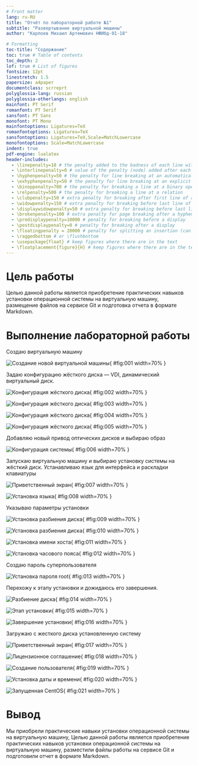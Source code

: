```yaml
---
# Front matter
lang: ru-RU
title: "Отчёт по лабораторной работе №1"
subtitle: "Развертывание виртуальной машины"
author: "Карпоев Михаил Артемович НФИбд-01-18"

# Formatting
toc-title: "Содержание"
toc: true # Table of contents
toc_depth: 2
lof: true # List of figures
fontsize: 12pt
linestretch: 1.5
papersize: a4paper
documentclass: scrreprt
polyglossia-lang: russian
polyglossia-otherlangs: english
mainfont: PT Serif
romanfont: PT Serif
sansfont: PT Sans
monofont: PT Mono
mainfontoptions: Ligatures=TeX
romanfontoptions: Ligatures=TeX
sansfontoptions: Ligatures=TeX,Scale=MatchLowercase
monofontoptions: Scale=MatchLowercase
indent: true
pdf-engine: lualatex
header-includes:
  - \linepenalty=10 # the penalty added to the badness of each line within a paragraph (no associated penalty node) Increasing the value makes tex try to have fewer lines in the paragraph.
  - \interlinepenalty=0 # value of the penalty (node) added after each line of a paragraph.
  - \hyphenpenalty=50 # the penalty for line breaking at an automatically inserted hyphen
  - \exhyphenpenalty=50 # the penalty for line breaking at an explicit hyphen
  - \binoppenalty=700 # the penalty for breaking a line at a binary operator
  - \relpenalty=500 # the penalty for breaking a line at a relation
  - \clubpenalty=150 # extra penalty for breaking after first line of a paragraph
  - \widowpenalty=150 # extra penalty for breaking before last line of a paragraph
  - \displaywidowpenalty=50 # extra penalty for breaking before last line before a display math
  - \brokenpenalty=100 # extra penalty for page breaking after a hyphenated line
  - \predisplaypenalty=10000 # penalty for breaking before a display
  - \postdisplaypenalty=0 # penalty for breaking after a display
  - \floatingpenalty = 20000 # penalty for splitting an insertion (can only be split footnote in standard LaTeX)
  - \raggedbottom # or \flushbottom
  - \usepackage{float} # keep figures where there are in the text
  - \floatplacement{figure}{H} # keep figures where there are in the text
---
```


# Цель работы

Целью данной работы является приобретение практических навыков установки операционной системы на виртуальную машину, размещение файлов на сервисе Git и подготовка отчета в формате Markdown.

# Выполнение лабораторной работы

Создаю виртуальную машину

![Создание новой виртуальной машины](image/01.png){ #fig:001 width=70% }

Задаю конфигурацию жёсткого диска — VDI, динамический виртуальный диск.

![Конфигурация жёсткого диска](image/02.png){ #fig:002 width=70% }

![Конфигурация жёсткого диска](image/03.png){ #fig:003 width=70% }

![Конфигурация жёсткого диска](image/04.png){ #fig:004 width=70% }

![Конфигурация жёсткого диска](image/05.png){ #fig:005 width=70% }

Добавляю новый привод оптических дисков и выбираю образ 

![Конфигурация системы](image/06.png){ #fig:006 width=70% }

Запускаю виртуальную машину и выбираю установку системы на жёсткий диск.
Устанавливаю язык для интерфейса и раскладки клавиатуры

![Приветственный экран](image/07.png){ #fig:007 width=70% }

![Установка языка](image/08.png){ #fig:008 width=70% }

Указываю параметры установки

![Установка разбиения диска](image/09.png){ #fig:009 width=70% }

![Установка разбиения диска](image/10.png){ #fig:010 width=70% }

![Установка имени хоста](image/11.png){ #fig:011 width=70% }

![Установка часового пояса](image/12.png){ #fig:012 width=70% }

Создаю пароль суперпользователя

![Установка пароля root](image/13.png){ #fig:013 width=70% }
 
Перехожу к этапу установки и дожидаюсь его завершения.

![Разбиение диска](image/14.png){ #fig:014 width=70% }

![Этап установки](image/15.png){ #fig:015 width=70% }

![Завершение установки](image/16.png){ #fig:016 width=70% }

Загружаю с жесткого диска установленную систему

![Приветственный экран](image/17.png){ #fig:017 width=70% }

![Лицензионное соглашение](image/18.png){ #fig:018 width=70% }

![Создание пользователя](image/19.png){ #fig:019 width=70% }

![Установка даты и времени](image/20.png){ #fig:020 width=70% }

![Запущенная CentOS](image/21.png){ #fig:021 width=70% }

# Вывод

Мы приобрели практические навыки установки операционной системы на виртуальную машину, Целью данной работы является приобретение практических навыков установки операционной системы на виртуальную машину, разместили файлы работы на сервисе Git и подготовили отчет в формате Markdown.
